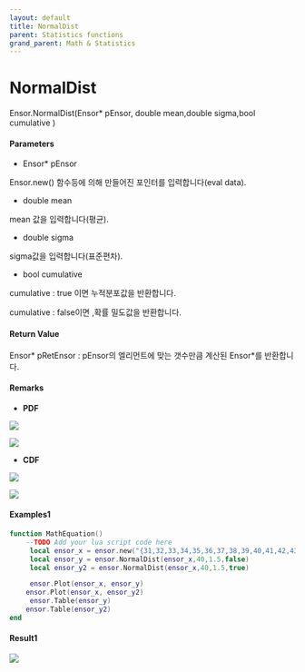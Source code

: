 ```yaml
---
layout: default
title: NormalDist
parent: Statistics functions
grand_parent: Math & Statistics
---
```


# NormalDist

Ensor.NormalDist\(Ensor\* pEnsor, double mean,double sigma,bool cumulative \)

#### Parameters

* Ensor\* pEnsor

Ensor.new\(\) 함수등에 의해 만들어진 포인터를 입력합니다\(eval data\).

* double mean

mean 값을 입력합니다\(평균\).

* double sigma

sigma값을 입력합니다\(표준편차\).

* bool cumulative 

cumulative  : true 이면 누적분포값을 반환합니다.

cumulative  : false이면 ,확률 밀도값을 반환합니다.

#### Return Value

Ensor\* pRetEnsor : pEnsor의 엘리먼트에 맞는 갯수만큼 계산된 Ensor\*를 반환합니다.

#### Remarks

* **PDF**

![](./StatisticsAPI/NormalDistPdfFunc1.png)

![](./StatisticsAPI/NormalDistPdfGraph.png)

* **CDF**

![](./StatisticsAPI/NormalDistCdfFunc.png)

![](./StatisticsAPI/NormalDistCdfFuncGraph.png)

#### Examples1

```lua
function MathEquation()
    --TODO Add your lua script code here
     local ensor_x = ensor.new("{31,32,33,34,35,36,37,38,39,40,41,42,43,44,45,46,47,48,49}")
     local ensor_y = ensor.NormalDist(ensor_x,40,1.5,false)
     local ensor_y2 = ensor.NormalDist(ensor_x,40,1.5,true)

     ensor.Plot(ensor_x, ensor_y)
    ensor.Plot(ensor_x, ensor_y2)
     ensor.Table(ensor_y)
    ensor.Table(ensor_y2)
end
```

#### Result1

![](./StatisticsAPI/NormalDistResult.png)

